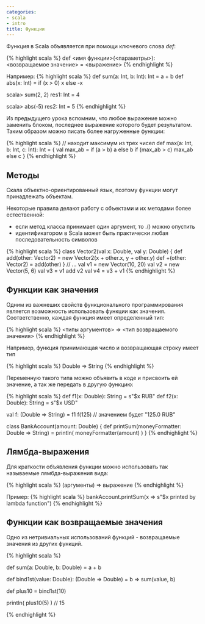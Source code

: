 ```yaml
---
categories:
- scala
- intro
title: Функции
---
```


Функция в Scala объявляется при помощи ключевого слова *def*:

{% highlight scala %}
def <имя функции>(<параметры>): <возвращаемое значение> = <выражение>
{% endhighlight %}

Например:
{% highlight scala %}
def sum(a: Int, b: Int): Int = a + b
def abs(x: Int) = if (x > 0) x else -x

scala> sum(2, 2)
res1: Int = 4

scala> abs(-5)
res2: Int = 5
{% endhighlight %}

Из предыдущего урока вспомним, что любое выражение можно заменить блоком, последнее выражение которого будет результатом. Таким образом можно писать более нагруженные функции:

{% highlight scala %}
// находит максимум из трех чисел
def max(a: Int, b: Int, c: Int): Int = {
  val max_ab = if (a > b) a else b
  if (max_ab > c) max_ab else c
}
{% endhighlight %}

## Методы

Скала объектно-ориентированный язык, поэтому функции могут принадлежать объектам.

Некоторые правила делают работу с объектами и их методами более естественной:

- если метод класса принимает один аргумент, то .() можно опустить
- идентификатором в Scala может быть практически любая последовательность символов

{% highlight scala %}
class Vector2(val x: Double, val y: Double) {
  def add(other: Vector2) = new Vector2(x + other.x, y + other.y)
  def +(other: Vector2) = add(other)
}
// ...
val v1 = new Vector(10, 20)
val v2 = new Vector(5, 6)
val v3 = v1 add v2
val v4 = v3 + v1
{% endhighlight %}

## Функции как значения

Одним из важнеших свойств функционального программирования является возможность использовать функции как значения. Соответственно, каждая функция имеет определенный тип:

{% highlight scala %}
<типы аргументов> => <тип возвращаемого значения>
{% endhighlight %}

Например, функция принимающая число и возвращающая строку имеет тип

{% highlight scala %}
Double => String
{% endhighlight %}

Переменную такого типа можно объявить в коде и присвоить ей значение, а так же передать в другую функцию:

{% highlight scala %}
def f1(x: Double): String = s"$x RUB"
def f2(x: Double): String = s"$x USD"

val f: (Double => String) = f1
f(125) // значением будет "125.0 RUB"

class BankAccount(amount: Double) {
  def printSum(moneyFormatter: Double => String) =
    println( moneyFormatter(amount) )
}
{% endhighlight %}

## Лямбда-выражения

Для краткости объявления функции можно использовать так называемые лямбда-выражения вида:

{% highlight scala %}
(аргументы) => выражение
{% endhighlight %}

Пример:
{% highlight scala %}
bankAccount.printSum(x => s"$x printed by lambda function")
{% endhighlight %}

## Функции как возвращаемые значения

Одно из нетривиальных использований функций - возвращаемые значения из других функций.

{% highlight scala %}

def sum(a: Double, b: Double) = a + b

def bind1st(value: Double): (Double => Double) = b => sum(value, b)

def plus10 = bind1st(10)

println( plus10(5) ) // 15

{% endhighlight %}
